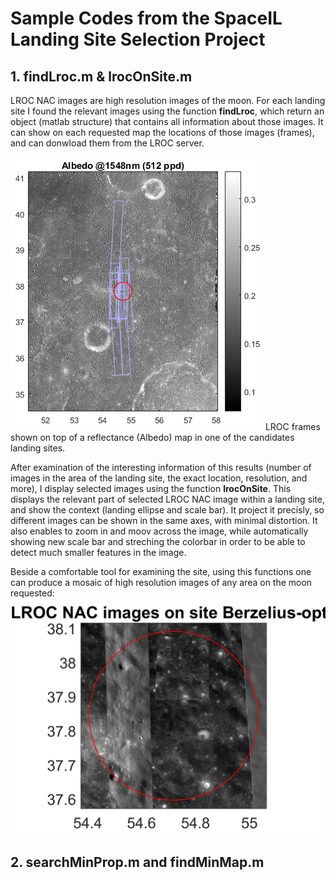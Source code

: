 # Sample Codes from the SpaceIL Landing Site Selection Project 

## 1. findLroc.m & lrocOnSite.m 
LROC NAC images are high resolution images of the moon. For each landing site I found the relevant images using the function **findLroc**, which return an object (matlab structure) that contains all information about those images. It can show on each requested map the locations of those images (frames), and can donwload them from the LROC server. 

![LROC_frames](albedo_with_LROC_frames.png)
LROC frames shown on top of a reflectance (Albedo) map in one of the candidates landing sites. 

After examination of the interesting information of this results (number of images in the area of the landing site, the exact location, resolution, and more), I display selected images using the function <B>lrocOnSite</B>. 
This displays the relevant part of selected LROC NAC image within a landing site, and show the context (landing ellipse and scale bar). It project it precisly, so different images can be shown in the same axes, with minimal distortion. It also enables to zoom in and moov across the image, while automatically showing new scale bar and streching the colorbar in order to be able to detect much smaller features in the image. 

Beside a comfortable tool for examining the site, using this functions one can produce a mosaic of high resolution images of any area on the moon requested: 
![lrocoverlay](lrocOverlay.tif)



## 2. searchMinProp.m and findMinMap.m 

